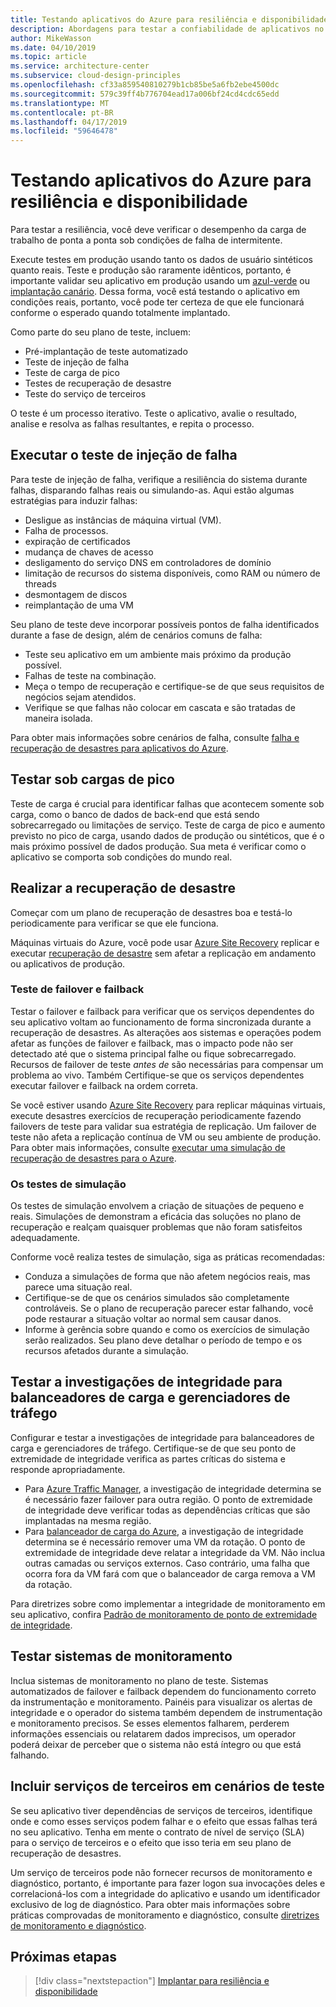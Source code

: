 ```yaml
---
title: Testando aplicativos do Azure para resiliência e disponibilidade
description: Abordagens para testar a confiabilidade de aplicativos no Azure
author: MikeWasson
ms.date: 04/10/2019
ms.topic: article
ms.service: architecture-center
ms.subservice: cloud-design-principles
ms.openlocfilehash: cf33a859540810279b1cb85be5a6fb2ebe4500dc
ms.sourcegitcommit: 579c39ff4b776704ead17a006bf24cd4cdc65edd
ms.translationtype: MT
ms.contentlocale: pt-BR
ms.lasthandoff: 04/17/2019
ms.locfileid: "59646478"
---
```

# <a name="testing-azure-applications-for-resiliency-and-availability"></a>Testando aplicativos do Azure para resiliência e disponibilidade

Para testar a resiliência, você deve verificar o desempenho da carga de trabalho de ponta a ponta sob condições de falha de intermitente.

Execute testes em produção usando tanto os dados de usuário sintéticos quanto reais. Teste e produção são raramente idênticos, portanto, é importante validar seu aplicativo em produção usando um [azul-verde](https://martinfowler.com/bliki/BlueGreenDeployment.html) ou [implantação canário](https://martinfowler.com/bliki/CanaryRelease.html). Dessa forma, você está testando o aplicativo em condições reais, portanto, você pode ter certeza de que ele funcionará conforme o esperado quando totalmente implantado.

Como parte do seu plano de teste, incluem:

- Pré-implantação de teste automatizado
- Teste de injeção de falha
- Teste de carga de pico
- Testes de recuperação de desastre
- Teste do serviço de terceiros

O teste é um processo iterativo. Teste o aplicativo, avalie o resultado, analise e resolva as falhas resultantes, e repita o processo.

## <a name="perform-fault-injection-testing"></a>Executar o teste de injeção de falha

Para teste de injeção de falha, verifique a resiliência do sistema durante falhas, disparando falhas reais ou simulando-as. Aqui estão algumas estratégias para induzir falhas:

- Desligue as instâncias de máquina virtual (VM).
- Falha de processos.
- expiração de certificados
- mudança de chaves de acesso
- desligamento do serviço DNS em controladores de domínio
- limitação de recursos do sistema disponíveis, como RAM ou número de threads
- desmontagem de discos
- reimplantação de uma VM

Seu plano de teste deve incorporar possíveis pontos de falha identificados durante a fase de design, além de cenários comuns de falha:

- Teste seu aplicativo em um ambiente mais próximo da produção possível.
- Falhas de teste na combinação.
- Meça o tempo de recuperação e certifique-se de que seus requisitos de negócios sejam atendidos.
- Verifique se que falhas não colocar em cascata e são tratadas de maneira isolada.

Para obter mais informações sobre cenários de falha, consulte [falha e recuperação de desastres para aplicativos do Azure](./disaster-recovery.md).

## <a name="test-under-peak-loads"></a>Testar sob cargas de pico

Teste de carga é crucial para identificar falhas que acontecem somente sob carga, como o banco de dados de back-end que está sendo sobrecarregado ou limitações de serviço. Teste de carga de pico e aumento previsto no pico de carga, usando dados de produção ou sintéticos, que é o mais próximo possível de dados produção. Sua meta é verificar como o aplicativo se comporta sob condições do mundo real.

## <a name="conduct-disaster-recovery-drills"></a>Realizar a recuperação de desastre

Começar com um plano de recuperação de desastres boa e testá-lo periodicamente para verificar se que ele funciona.

Máquinas virtuais do Azure, você pode usar [Azure Site Recovery](/azure/site-recovery/azure-to-azure-quickstart/) replicar e executar [recuperação de desastre](/azure/site-recovery/azure-to-azure-tutorial-dr-drill/) sem afetar a replicação em andamento ou aplicativos de produção.

### <a name="failover-and-failback-testing"></a>Teste de failover e failback

Testar o failover e failback para verificar que os serviços dependentes do seu aplicativo voltam ao funcionamento de forma sincronizada durante a recuperação de desastres. As alterações aos sistemas e operações podem afetar as funções de failover e failback, mas o impacto pode não ser detectado até que o sistema principal falhe ou fique sobrecarregado. Recursos de failover de teste *antes de* são necessárias para compensar um problema ao vivo. Também Certifique-se que os serviços dependentes executar failover e failback na ordem correta.

Se você estiver usando [Azure Site Recovery](/azure/site-recovery/) para replicar máquinas virtuais, execute desastres exercícios de recuperação periodicamente fazendo failovers de teste para validar sua estratégia de replicação. Um failover de teste não afeta a replicação contínua de VM ou seu ambiente de produção. Para obter mais informações, consulte [executar uma simulação de recuperação de desastres para o Azure](/azure/site-recovery/site-recovery-test-failover-to-azure).

### <a name="simulation-testing"></a>Os testes de simulação

Os testes de simulação envolvem a criação de situações de pequeno e reais. Simulações de demonstram a eficácia das soluções no plano de recuperação e realçam quaisquer problemas que não foram satisfeitos adequadamente.

Conforme você realiza testes de simulação, siga as práticas recomendadas:

- Conduza a simulações de forma que não afetem negócios reais, mas parece uma situação real.
- Certifique-se de que os cenários simulados são completamente controláveis. Se o plano de recuperação parecer estar falhando, você pode restaurar a situação voltar ao normal sem causar danos.
- Informe à gerência sobre quando e como os exercícios de simulação serão realizados. Seu plano deve detalhar o período de tempo e os recursos afetados durante a simulação.

## <a name="test-health-probes-for-load-balancers-and-traffic-managers"></a>Testar a investigações de integridade para balanceadores de carga e gerenciadores de tráfego

Configurar e testar a investigações de integridade para balanceadores de carga e gerenciadores de tráfego. Certifique-se de que seu ponto de extremidade de integridade verifica as partes críticas do sistema e responde apropriadamente.

- Para [Azure Traffic Manager](/azure/traffic-manager/traffic-manager-overview/), a investigação de integridade determina se é necessário fazer failover para outra região. O ponto de extremidade de integridade deve verificar todas as dependências críticas que são implantadas na mesma região.
- Para [balanceador de carga do Azure](/azure/load-balancer/load-balancer-overview/), a investigação de integridade determina se é necessário remover uma VM da rotação. O ponto de extremidade de integridade deve relatar a integridade da VM. Não inclua outras camadas ou serviços externos. Caso contrário, uma falha que ocorra fora da VM fará com que o balanceador de carga remova a VM da rotação.

Para diretrizes sobre como implementar a integridade de monitoramento em seu aplicativo, confira [Padrão de monitoramento de ponto de extremidade de integridade](../patterns/health-endpoint-monitoring.md).

## <a name="test-monitoring-systems"></a>Testar sistemas de monitoramento

Inclua sistemas de monitoramento no plano de teste. Sistemas automatizados de failover e failback dependem do funcionamento correto da instrumentação e monitoramento. Painéis para visualizar os alertas de integridade e o operador do sistema também dependem de instrumentação e monitoramento precisos. Se esses elementos falharem, perderem informações essenciais ou relatarem dados imprecisos, um operador poderá deixar de perceber que o sistema não está íntegro ou que está falhando.

## <a name="include-third-party-services-in-test-scenarios"></a>Incluir serviços de terceiros em cenários de teste

Se seu aplicativo tiver dependências de serviços de terceiros, identifique onde e como esses serviços podem falhar e o efeito que essas falhas terá no seu aplicativo. Tenha em mente o contrato de nível de serviço (SLA) para o serviço de terceiros e o efeito que isso teria em seu plano de recuperação de desastres.

Um serviço de terceiros pode não fornecer recursos de monitoramento e diagnóstico, portanto, é importante para fazer logon sua invocações deles e correlacioná-los com a integridade do aplicativo e usando um identificador exclusivo de log de diagnóstico. Para obter mais informações sobre práticas comprovadas de monitoramento e diagnóstico, consulte [diretrizes de monitoramento e diagnóstico](../best-practices/monitoring.md).

## <a name="next-steps"></a>Próximas etapas

> [!div class="nextstepaction"]
> [Implantar para resiliência e disponibilidade](./deploy.md)
